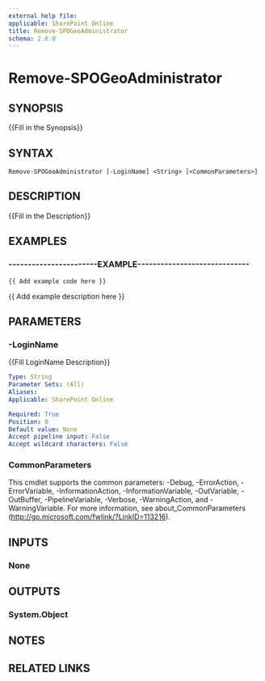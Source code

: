 ```yaml
---
external help file: 
applicable: SharePoint Online
title: Remove-SPOGeoAdministrator
schema: 2.0.0
---
```


# Remove-SPOGeoAdministrator

## SYNOPSIS
{{Fill in the Synopsis}}


## SYNTAX

```
Remove-SPOGeoAdministrator [-LoginName] <String> [<CommonParameters>]
```

## DESCRIPTION
{{Fill in the Description}}


## EXAMPLES

### -----------------------EXAMPLE-----------------------------
```
{{ Add example code here }}
```

{{ Add example description here }}


## PARAMETERS

### -LoginName
{{Fill LoginName Description}}

```yaml
Type: String
Parameter Sets: (All)
Aliases: 
Applicable: SharePoint Online

Required: True
Position: 0
Default value: None
Accept pipeline input: False
Accept wildcard characters: False
```

### CommonParameters
This cmdlet supports the common parameters: -Debug, -ErrorAction, -ErrorVariable, -InformationAction, -InformationVariable, -OutVariable, -OutBuffer, -PipelineVariable, -Verbose, -WarningAction, and -WarningVariable. For more information, see about_CommonParameters (http://go.microsoft.com/fwlink/?LinkID=113216).

## INPUTS

### None

## OUTPUTS

### System.Object

## NOTES

## RELATED LINKS
